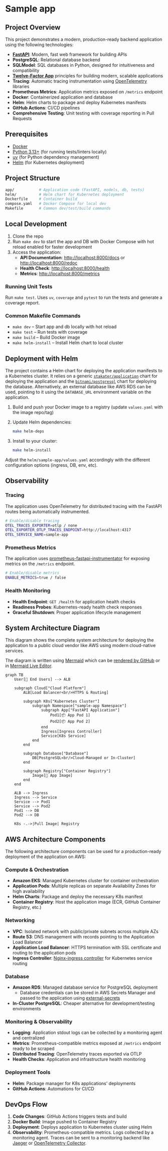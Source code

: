 # Sample app

## Project Overview

This project demonstrates a modern, production-ready backend application using the following technologies:

- **[FastAPI](https://fastapi.tiangolo.com/)**: Modern, fast web framework for building APIs
- **PostgreSQL**: Relational database backend
- **SQLModel**: SQL databases in Python, designed for intuitiveness and compatibility
- **[Twelve-Factor App](https://12factor.net/)** principles for building modern, scalable applications
- **Tracing**: Automatic tracing instrumentation using [OpenTelemetry](https://opentelemetry.io/docs/languages/python/) libraries
- **Prometheus Metrics**: Application metrics exposed on `/metrics` endpoint
- **Docker**: Containerized application and database
- **Helm**: Helm charts to package and deploy Kubernetes manifests
- **GitHub Actions**: CI/CD pipelines
- **Comprehensive Testing**: Unit testing with coverage reporting in Pull Requests

## Prerequisites

- [Docker](https://www.docker.com/get-started)
- [Python 3.13+](https://www.python.org/downloads/) (for running tests/linters locally)
- [uv](https://github.com/astral-sh/uv) (for Python dependency management)
- [Helm](https://helm.sh/) (for Kubernetes deployment)

## Project Structure

```sh
app/           # Application code (FastAPI, models, db, tests)
helm/          # Helm chart for Kubernetes deployment
Dockerfile     # Container build
compose.yaml   # Docker Compose for local dev
Makefile       # Common dev/test/build commands
```

## Local Development

1. Clone the repo
2. Run `make dev` to start the app and DB with Docker Compose with hot reload enabled for faster development
3. Access the application:
   - **API Documentation**: [http://localhost:8000/docs](http://localhost:8000/docs) or [http://localhost:8000/redoc](http://localhost:8000/redoc)
   - **Health Check**: [http://localhost:8000/health](http://localhost:8000/health)
   - **Metrics**: [http://localhost:8000/metrics](http://localhost:8000/metrics)

### Running Unit Tests

Run `make test`. Uses `uv`, `coverage` and `pytest` to run the tests and generate a coverage report.

### Common Makefile Commands

- `make dev`           – Start app and db locally with hot reload
- `make test`          – Run tests with coverage
- `make build`         – Build Docker image
- `make helm-install`  – Install Helm chart to local cluster

## Deployment with Helm

The project contains a Helm chart for deploying the application manifests to a Kubernetes cluster. It relies on a generic [`stakater/application`](https://github.com/stakater/application) chart for deploying the application and the [`bitnami/postgresql`](https://github.com/bitnami/charts/tree/main/bitnami/postgresql) chart for deploying the database. Alternatively, an external database like AWS RDS can be used, pointing to it using the `DATABASE_URL` environment variable on the application.

1. Build and push your Docker image to a registry (update `values.yaml` with the image repo/tag)
2. Update Helm dependencies:

   ```sh
   make helm-deps
   ```

3. Install to your cluster:

   ```sh
   make helm-install
   ```

Adjust the `helm/sample-app/values.yaml` accordingly with the different configuration options (ingress, DB, env, etc).

## Observability

### Tracing

The application uses OpenTelemetry for distributed tracing with the FastAPI routes being automatically instrumented.

```sh
# Enable/disable tracing
OTEL_TRACES_EXPORTER=otlp / none
OTEL_EXPORTER_OTLP_TRACES_ENDPOINT=http://localhost:4317
OTEL_SERVICE_NAME=sample-app
```

### **Prometheus Metrics**

The application uses [prometheus-fastapi-instrumentator](https://github.com/trallnag/prometheus-fastapi-instrumentator) for exposing metrics on the `/metrics` endpoint.

```sh
# Enable/disable metrics
ENABLE_METRICS=true / false
```

### **Health Monitoring**

- **Health Endpoint**: `GET /health` for application health checks
- **Readiness Probes**: Kubernetes-ready health check responses
- **Graceful Shutdown**: Proper application lifecycle management

## System Architecture Diagram

This diagram shows the complete system architecture for deploying the application to a public cloud vendor like AWS using modern cloud-native services.

The diagram is written using [Mermaid](https://mermaid.js.org/) which can be [rendered by GitHub](https://docs.github.com/en/get-started/writing-on-github/working-with-advanced-formatting/creating-diagrams) or in [Mermaid Live Editor](https://mermaid.live/).

```mermaid
graph TB
    User[👤 End Users] --> ALB

    subgraph Cloud["Cloud Platform"]
        ALB[Load Balancer<br/>HTTPS & Routing]

        subgraph K8s["Kubernetes Cluster"]
            subgraph Namespace["sample-app Namespace"]
                subgraph App["FastAPI Application"]
                    Pod1[📦 App Pod 1]
                    Pod2[📦 App Pod 2]
                end
                Ingress[Ingress Controller]
                Service[K8s Service]
            end
        end

        subgraph Database["Database"]
            DB[PostgreSQL<br/>Cloud-Managed or In-Cluster]
        end

        subgraph Registry["Container Registry"]
            Image[🐳 App Image]
        end
    end

    ALB --> Ingress
    Ingress --> Service
    Service --> Pod1
    Service --> Pod2
    Pod1 --> DB
    Pod2 --> DB

    K8s -.->|Pull Image| Registry
```

## AWS Architecture Components

The following architecture components can be used for a production-ready deployment of the application on AWS:

### **Compute & Orchestration**

- **Amazon EKS**: Managed Kubernetes cluster for container orchestration
- **Application Pods**: Multiple replicas on separate Availability Zones for high availability
- **Helm Charts**: Package and deploy the necessary K8s manifest
- **Container Registry**: Host the application image (ECR, GitHub Container Registry, etc.)

### **Networking**

- **VPC**: Isolated network with public/private subnets across multiple AZs
- **Route 53**: DNS management with records pointing to the Application Load Balancer
- **Application Load Balancer**: HTTPS termination with SSL certificate and routing to the application pods
- **Ingress Controller**: [Nginx-ingress controller](https://kubernetes.github.io/ingress-nginx/) for Kubernetes service routing

### **Database**

- **Amazon RDS**: Managed database service for PostgreSQL deployment
  - Database credentials can be stored in AWS Secrets Manager and passed to the application using [external-secrets](https://external-secrets.io/)
- **In-Cluster PostgreSQL**: Cheaper alternative for development/testing environments

### **Monitoring & Observability**

- **Logging**: Application stdout logs can be collected by a monitoring agent and centralized
- **Metrics**: Prometheus-compatible metrics exposed at `/metrics` endpoint ready to be scraped
- **Distributed Tracing**: OpenTelemetry traces exported via OTLP
- **Health Checks**: Application and infrastructure health monitoring

### **Deployment Tools**

- **Helm**: Package manager for K8s applications' deployments
- **GitHub Actions**: Automations for CI/CD

## DevOps Flow

1. **Code Changes**: GitHub Actions triggers tests and build
2. **Docker Build**: Image pushed to Container Registry
3. **Deployment**: Deploys application to Kubernetes cluster using Helm
4. **Observability**: Prometheus-compatible metrics. Logs collected by a monitoring agent. Traces can be sent to a monitoring backend like [Jaeger](https://www.jaegertracing.io/) or [OpenTelemetry Collector](https://opentelemetry.io/docs/collector/).
